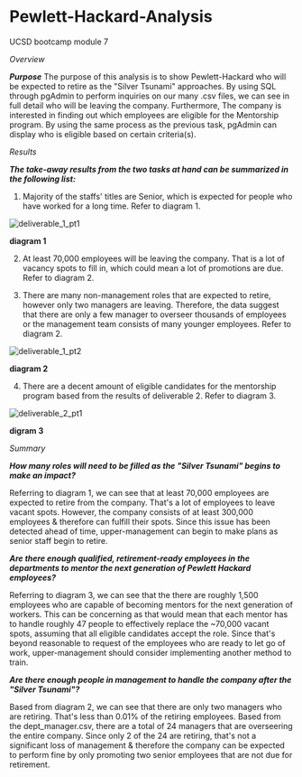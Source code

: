 # Pewlett-Hackard-Analysis
UCSD bootcamp module 7

*Overview*

***Purpose***
The purpose of this analysis is to show Pewlett-Hackard who will be expected to retire as the "Silver Tsunami" approaches. By using SQL through pgAdmin to perform inquiries on our many .csv files, we can see in full detail who will be leaving the company. Furthermore, The company is interested in finding out which employees are eligible for the Mentorship program. By using the same process as the previous task, pgAdmin can display who is eligible based on certain criteria(s).

*Results*

***The take-away results from the two tasks at hand can be summarized in the following list:***

1. Majority of the staffs' titles are Senior, which is expected for people who have worked for a long time. Refer to diagram 1.

![deliverable_1_pt1](https://user-images.githubusercontent.com/99565016/161409538-91bc0b12-b940-48cb-8728-f413db3995af.PNG)

**diagram 1**

2. At least 70,000 employees will be leaving the company. That is a lot of vacancy spots to fill in, which could mean a lot of promotions are due. Refer to diagram 2.


3. There are many non-management roles that are expected to retire, however only two managers are leaving. Therefore, the data suggest that there are only a few manager to overseer thousands of employees or the management team consists of many younger employees. Refer to diagram 2.


![deliverable_1_pt2](https://user-images.githubusercontent.com/99565016/161409618-f75468fd-3cf1-47a0-bc3c-e6707bfdad49.PNG)

**diagram 2**

4. There are a decent amount of eligible candidates for the mentorship program based from the results of 
deliverable 2.  Refer to diagram 3.

![deliverable_2_pt1](https://user-images.githubusercontent.com/99565016/161409694-5d850967-147c-413d-b832-1c42634cbddf.PNG)

**digram 3**


*Summary*

***How many roles will need to be filled as the "Silver Tsunami" begins to make an impact?***

Referring to diagram 1, we can see that at least 70,000 employees are expected to retire from the company. That's a lot of employees to leave vacant spots. However, the company consists of at least 300,000 employees & therefore can fulfill their spots. Since this issue has been detected ahead of time, upper-management can begin to make plans as senior staff begin to retire. 

***Are there enough qualified, retirement-ready employees in the departments to mentor the next generation of Pewlett Hackard employees?***

Referring to diagram 3, we can see that the there are roughly 1,500 employees who are capable of becoming mentors for the next generation of workers. This can be concerning as that would mean that each mentor has to handle roughly 47 people to effectively replace the ~70,000 vacant spots, assuming that all eligible candidates accept the role. Since that's beyond reasonable to request of the employees who are ready to let go of work, upper-management should consider implementing another method to train. 

***Are there enough people in management to handle the company after the "Silver Tsunami"?***

Based from diagram 2, we can see that there are only two managers who are retiring. That's less than 0.01% of the retiring employees. Based from the dept_manager.csv, there are a total of 24 managers that are overseering the entire company. Since only 2 of the 24 are retiring, that's not a significant loss of management & therefore the company can be expected to perform fine by only promoting two senior employees that are not due for retirement. 


